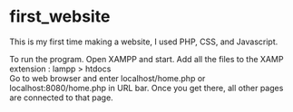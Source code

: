 # first_website
This is my first time making a website, I used PHP, CSS, and Javascript.

To run the program. 
Open XAMPP and start.
Add all the files to the XAMP extension : lampp > htdocs  
Go to web browser and enter localhost/home.php or localhost:8080/home.php in URL bar.
Once you get there, all other pages are connected to that page.
